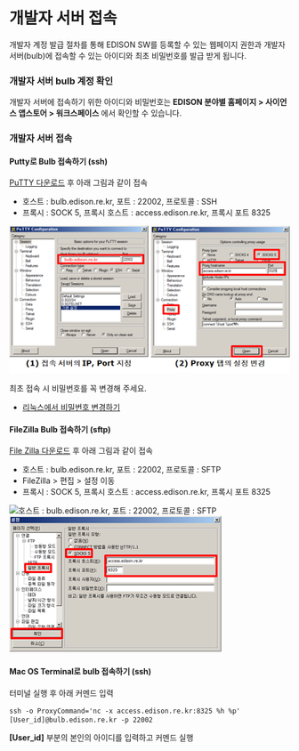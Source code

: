 # 개발자 서버 접속

개발자 계정 발급 절차를 통해 EDISON SW를 등록할 수 있는 웹페이지 권한과 개발자 서버(bulb)에 접속할 수 있는 아이디와 최초 비밀번호를 발급 받게 됩니다.

### 개발자 서버 bulb 계정 확인

개발자 서버에 접속하기 위한 아이디와 비밀번호는 **EDISON 분야별 홈페이지 > 사이언스 앱스토어 > 워크스페이스** 에서 확인할 수 있습니다.

### 개발자 서버 접속

#### Putty로 Bulb 접속하기 (ssh)


[PuTTY 다운로드](http://www.chiark.greenend.org.uk/~sgtatham/putty/download.html) 후 아래 그림과 같이 접속 

- 호스트 : bulb.edison.re.kr, 포트 : 22002, 프로토콜 : SSH
- 프록시 : SOCK 5, 프록시 호스트 : access.edison.re.kr, 프록시 포트 8325

![Putty로 Bulb 접속하기 (ssh)](./asset/image/02/noname01.png)

최초 접속 시 비밀번호를 꼭 변경해 주세요.

- [리눅스에서 비밀번호 변경하기](https://www.linux.co.kr/home/lecture/index.php?cateNo=&secNo=&theNo=&leccode=247)

 
#### FileZilla Bulb 접속하기 (sftp)

[File Zilla 다운로드](https://filezilla-project.org/) 후 아래 그림과 같이 접속 
- 호스트 : bulb.edison.re.kr, 포트 : 22002, 프로토콜 : SFTP
- FileZilla > 편집 > 설정 이동 
 - 프록시 : SOCK 5, 프록시 호스트 : access.edison.re.kr, 프록시 포트 8325


![호스트 : bulb.edison.re.kr, 포트 : 22002, 프로토콜 : SFTP
](./asset/image/02/noname02.png)
![프록시 : SOCK 5, 프록시 호스트 : access.edison.re.kr, 프록시 포트 8325](./asset/image/02/noname03.png)


 
#### Mac OS Terminal로 bulb 접속하기  (ssh)

터미널 실행 후 아래 커멘드 입력

```
ssh -o ProxyCommand='nc -x access.edison.re.kr:8325 %h %p' [User_id]@bulb.edison.re.kr -p 22002
```
**[User_id]** 부분의 본인의 아이디를 입력하고 커멘드 실행
